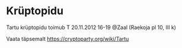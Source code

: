 Krüptopidu
==========

Tartu krüptopidu toimub T 20.11.2012 16-19 @Zaal (Raekoja pl 10, III k)

Vaata täpsemalt https://cryptoparty.org/wiki/Tartu
